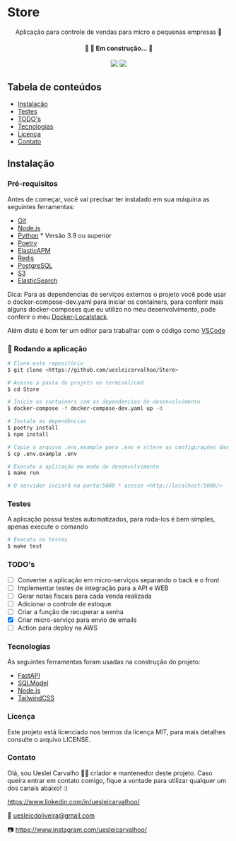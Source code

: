 # Store

<p align="center">Aplicação para controle de vendas para micro e pequenas empresas 🚀</p>

<h4 align="center"> 🚧  🚀 Em construção...  🚧 </h4>

<p align="center">
<img src="https://img.shields.io/static/v1?label=License&message=MIT&color=7159c1&plastic"/>
<img src="https://img.shields.io/static/v1?label=Version&message=0.0.0&color=7159c1&plastic"/>
</p>

## Tabela de conteúdos

<!--ts-->
* [Instalação](#instalação)
* [Testes](#testes)
* [TODO's](#todo's)
* [Tecnologias](#tecnologias)
* [Licença](#licença)
* [Contato](#contato)

<!--te-->

## Instalação

### Pré-requisitos

Antes de começar, você vai precisar ter instalado em sua máquina as seguintes ferramentas:

* [Git](https://git-scm.com)
* [Node.js](https://nodejs.org/en/)
* [Python](https://www.python.org/) * Versão 3.9 ou superior
* [Poetry](https://python-poetry.org/docs/cli/)
* [ElasticAPM](https://www.elastic.co/guide/en/apm/index.html)
* [Redis](https://redis.io/)
* [PostgreSQL](https://www.postgresql.org/)
* [S3](https://aws.amazon.com/pt/s3/)
* [ElasticSearch](https://www.elastic.co/pt/)

Dica: Para as dependencias de serviços externos o projeto você pode usar o docker-compose-dev.yaml para iniciar os containers, para conferir mais alguns docker-composes que eu utilizo no meu desenvolvimento, pode conferir o meu <a href="https://github.com/uesleicarvalhoo/Docker-localstack">Docker-Localstack</a>.

Além disto é bom ter um editor para trabalhar com o código como [VSCode](https://code.visualstudio.com/)

### 🎲 Rodando a aplicação

```bash
# Clone este repositório
$ git clone <https://github.com/uesleicarvalhoo/Store>

# Acesse a pasta do projeto no terminal/cmd
$ cd Store

# Inicie os containers com as dependencias de desenvolvimento
$ docker-compose -f docker-compose-dev.yaml up -d

# Instale as dependências
$ poetry install
$ npm install

# Copie o arquivo .env.example para .env e altere as configurações das variaveis para as suas configurações
$ cp .env.example .env

# Execute a aplicação em modo de desenvolvimento
$ make run

# O servidor inciará na porta:5000 * acesse <http://localhost:5000/>
```

### Testes

A aplicação possui testes automatizados, para roda-los é bem simples, apenas execute o comando

```bash
# Executa os testes
$ make test
```

### TODO's

- [ ] Converter a aplicação em micro-serviços separando o back e o front
- [ ] Implementar testes de integração para a API e WEB
- [ ] Gerar notas fiscais para cada venda realizada
- [ ] Adicionar o controle de estoque
- [ ] Criar a função de recuperar a senha
- [X] Criar micro-serviço para envio de emails
- [ ] Action para deploy na AWS

### Tecnologias

As seguintes ferramentas foram usadas na construção do projeto:

* [FastAPI](https://fastapi.tiangolo.com/)
* [SQLModel](https://sqlmodel.tiangolo.com/)
* [Node.js](https://nodejs.org/en/)
* [TailwindCSS](https://tailwindcss.com/docs/height)

### Licença

Este projeto está licenciado nos termos da licença MIT, para mais detalhes consulte o arquivo LICENSE.

### Contato

Olá, sou Ueslei Carvalho 👋🏻 criador e mantenedor deste projeto. Caso queira entrar em contato comigo, fique a vontade para utilizar qualquer um dos canais abaixo! :)

https://www.linkedin.com/in/uesleicarvalhoo/

📧 uesleicdoliveira@gmail.com

📷 https://www.instagram.com/uesleicarvalhoo/
